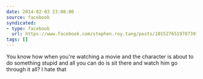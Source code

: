 ```yaml
---
date: 2014-02-03 23:08:00
source: facebook
syndicated:
- type: facebook
  url: https://www.facebook.com/stephen.roy.tang/posts/10152765197873912
tags: []
---
```


You know how when you're watching a movie and the character is about to do something stupid and all you can do is sit there and watch him go through it all? I hate that